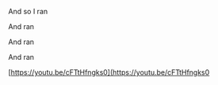 And so I ran

And ran

And ran

And ran

[https://youtu.be/cFTtHfngks0](https://youtu.be/cFTtHfngks0